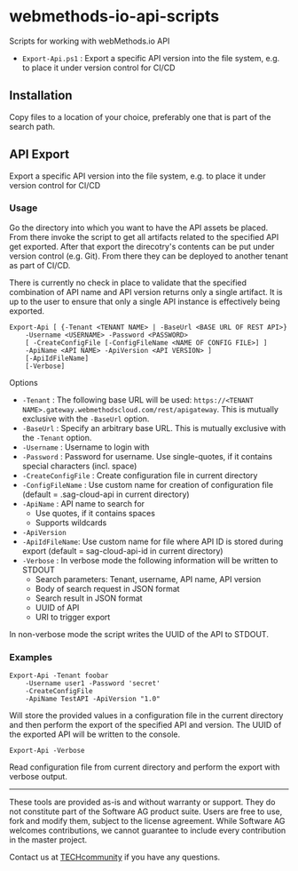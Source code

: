 # webmethods-io-api-scripts
Scripts for working with webMethods.io API
- `Export-Api.ps1` : Export a specific API version into the file system, e.g. to place it under version control for CI/CD

## Installation
Copy files to a location of your choice, preferably one that is part of the search path.

## API Export

Export a specific API version into the file system, e.g. to place it under version control for CI/CD

### Usage

Go the directory into which you want to have the API assets be placed. From there invoke the script to get all artifacts related to the specified API get exported. After that export the direcotry's contents can be put under version control (e.g. Git). From there they can be deployed to another tenant as part of CI/CD.

There is currently no check in place to validate that the specified combination of API name and API version returns only a single artifact. It is up to the user to ensure that only a single API instance is effectively being exported.

```
Export-Api [ {-Tenant <TENANT NAME> | -BaseUrl <BASE URL OF REST API>} 
	-Username <USERNAME> -Password <PASSWORD> 
	[ -CreateConfigFile [-ConfigFileName <NAME OF CONFIG FILE>] ]
	-ApiName <API NAME> -ApiVersion <API VERSION> ] 
	[-ApiIdFileName]
	[-Verbose]
```

Options
- `-Tenant` : The following base URL will be used: `https://<TENANT NAME>.gateway.webmethodscloud.com/rest/apigateway`. This is mutually exclusive with the `-BaseUrl` option.
- `-BaseUrl` : Specify an arbitrary base URL. This is mutually exclusive with the `-Tenant` option.
- `-Username` : Username to login with
- `-Password` : Password for username. Use single-quotes, if it contains special characters (incl. space)
- `-CreateConfigFile` : Create configuration file in current directory
- `-ConfigFileName` : Use custom name for creation of configuration file (default = .sag-cloud-api in current directory)
- `-ApiName` : API name to search for
  - Use quotes, if it contains spaces
  - Supports wildcards
- `-ApiVersion`
- `-ApiIdFileName`: Use custom name for file where API ID is stored during export (default = sag-cloud-api-id in current directory)
- `-Verbose` : In verbose mode the following information will be written to STDOUT
  - Search parameters: Tenant, username, API name, API version
  - Body of search request in JSON format
  - Search result in JSON format
  - UUID of API
  - URI to trigger export

In non-verbose mode the script writes the UUID of the API to STDOUT.  

### Examples

```
Export-Api -Tenant foobar 
	-Username user1 -Password 'secret' 
	-CreateConfigFile 
	-ApiName TestAPI -ApiVersion "1.0"
```
Will store the provided values in a configuration file in the current directory and then perform the export of the specified API and version. The UUID of the exported API will be written to the console.

```
Export-Api -Verbose
```
Read configuration file from current directory and perform the export with verbose output.


______________________
These tools are provided as-is and without warranty or support. They do not constitute part of the Software AG product suite. Users are free to use, fork and modify them, subject to the license agreement. While Software AG welcomes contributions, we cannot guarantee to include every contribution in the master project.

Contact us at [TECHcommunity](mailto:technologycommunity@softwareag.com?subject=Github/SoftwareAG) if you have any questions.
